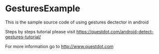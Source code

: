 # GesturesExample

This is the sample source code of using gestures dectector in android

Steps by steps tutorial please visit https://questdot.com/android-detect-gestures-tutorial/

For more information go to http://www.questdot.com

